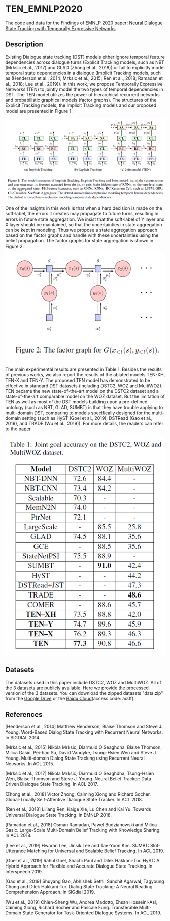 # TEN_EMNLP2020
The code and data for the Findings of EMNLP 2020 paper: [Neural Dialogue State Tracking with Temporally Expressive Networks](https://arxiv.org/pdf/2009.07615.pdf)

## Description
Existing Dialogue state tracking (DST) models either ignore temporal feature dependencies across dialogue turns (Explicit Tracking models, such as NBT (Mrksic et al., 2017) and GLAD (Zhong et al., 2018)) or fail to explicitly model temporal state dependencies in a dialogue (Implicit Tracking models, such as (Henderson et al., 2014; Mrksic et al., 2015; Ren et al., 2018; Ramadan et al., 2018; Lee et al., 2019)). In this work, we propose Temporally Expressive Networks (TEN) to jointly model the two types of temporal dependencies in DST. The TEN model utilizes the power of hierarchical recurrent networks and probabilistic graphical models (factor graphs). The structures of the Explicit Tracking models, the Implicit Tracking models and our proposed model are presented in Figure 1.

<p align="center">
  <img src="./fig/ten.png">
</p>

One of the insights in this work is that when a hard decision is made on the soft-label, the errors it creates may propagate to future turns, resulting in errors in future state aggregation. We insist that the soft-label of Y layer and X layer should be maintained, so that the uncertainties in state aggregation can be kept in modeling. Thus we propose a state aggregation approach based on the factor graphs and handle with these uncertainties using the belief propagation. The factor graphs for state aggregation is shown in Figure 2.

<p align="center">
  <img src="./fig/fg.png">
</p>

The main experimental results are presented in Table 1. Besides the results of previous works, we also report the results of the ablated models TEN-XH, TEN-X and TEN-Y. The proposed TEN model has demonstrated to be effective in standard DST datasets (including DSTC2, WOZ and MultiWOZ). TEN became the new state-of-the-art model on the DSTC2 dataset and a state-of-the-art comparable model on the WOZ dataset. But the limitation of TEN as well as most of the DST models building upon a pre-defined ontology (such as NBT, GLAD, SUMBT) is that they have trouble applying to multi-domain DST, comparing to models specifically designed for the multi-domain setting (such as HyST (Goel et al., 2019), DSTRead (Gao et al., 2019), and TRADE (Wu et al., 2019)). For more details, the readers can refer to the [paper](https://arxiv.org/pdf/2009.07615.pdf).

<p align="center">
  <img src="./fig/result.png">
</p>

## Datasets
The datasets used in this paper include DSTC2, WOZ and MultiWOZ. All of the 3 datasets are publicly available. Here we provide the processed version of the 3 datasets. You can download the zipped datasets "data.zip" from the [Google Drive](https://drive.google.com/drive/folders/1iLlsd5BeTmbuyuLWus4rJeCx5HMI6ocd?usp=sharing) or the [Baidu Cloud](https://pan.baidu.com/s/1Fl13MAP8nVtONAc3KQGdAQ)(access code: ac0f).



## References
[Henderson et al., 2014] Matthew Henderson, Blaise Thomson and Steve J. Young. Word-Based Dialog State Tracking with Recurrent Neural Networks. In SIGDIAL 2014.

[Mrksic et al., 2015] Nikola Mrksic, Diarmuid O Seaghdha, Blaise Thomson, Milica Gasic, Pei-hao Su, David Vandyke, Tsung-Hsien Wen and Steve J. Young. Multi-domain Dialog State Tracking using Recurrent Neural Networks. In ACL 2015.

[Mrksic et al., 2017] Nikola Mrksic, Diarmuid O Seaghdha, Tsung-Hsien Wen, Blaise Thomson and Steve J. Young. Neural Belief Tracker: Data-Driven Dialogue State Tracking. In ACL 2017.

[Zhong et al., 2018] Victor Zhong, Caiming Xiong and Richard Socher. Global-Locally Self-Attentive Dialogue State Tracker. In ACL 2018.

[Ren et al., 2018] Liliang Ren, Kaige Xie, Lu Chen and Kai Yu. Towards Universal Dialogue State Tracking. In EMNLP 2018.

[Ramadan et al., 2018] Osman Ramadan, Pawel Budzianowski and Milica Gasic. Large-Scale Multi-Domain Belief Tracking with Knowledge Sharing. In ACL 2018.

[Lee et al., 2019] Hwaran Lee, Jinsik Lee and Tae-Yoon Kim. SUMBT: Slot-Utterance Matching for Universal and Scalable Belief Tracking. In ACL 2019.

[Goel et al., 2019] Rahul Goel, Shachi Paul and Dilek Hakkani-Tur. HyST: A Hybrid Approach for Flexible and Accurate Dialogue State Tracking. In Interspeech 2019.

[Gao et al., 2019] Shuyang Gao, Abhishek Sethi, Sanchit Agarwal, Tagyoung Chung and Dilek Hakkani-Tur. Dialog State Tracking: A Neural Reading Comprehension Approach. In SIGdial 2019.

[Wu et al., 2019] Chien-Sheng Wu, Andrea Madotto, Ehsan Hosseini-Asl, Caiming Xiong, Richard Socher and Pascale Fung. Transferable Multi-Domain State Generator for Task-Oriented Dialogue Systems. In ACL 2019.
